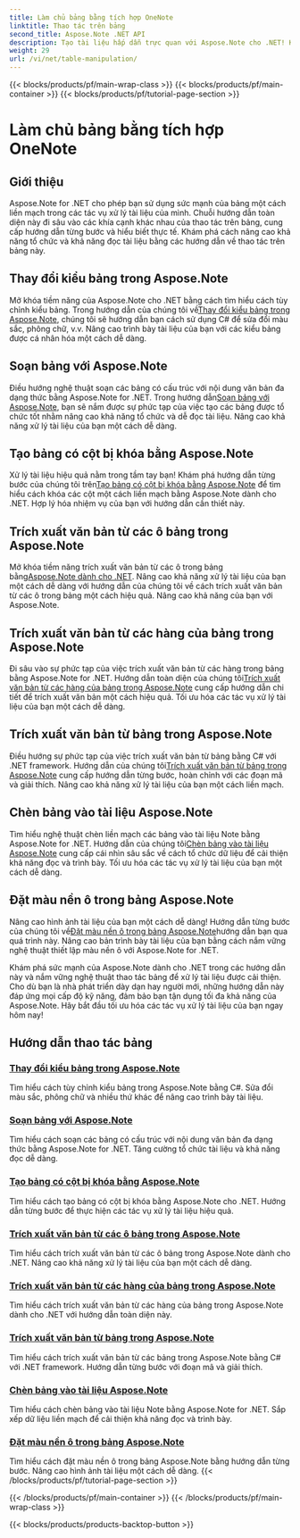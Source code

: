```yaml
---
title: Làm chủ bảng bằng tích hợp OneNote
linktitle: Thao tác trên bảng
second_title: Aspose.Note .NET API
description: Tạo tài liệu hấp dẫn trực quan với Aspose.Note cho .NET! Khám phá các hướng dẫn về thao tác với bảng – thay đổi kiểu, soạn bảng, trích xuất văn bản, v.v.
weight: 29
url: /vi/net/table-manipulation/
---
```


{{< blocks/products/pf/main-wrap-class >}}
{{< blocks/products/pf/main-container >}}
{{< blocks/products/pf/tutorial-page-section >}}

# Làm chủ bảng bằng tích hợp OneNote


## Giới thiệu

Aspose.Note for .NET cho phép bạn sử dụng sức mạnh của bảng một cách liền mạch trong các tác vụ xử lý tài liệu của mình. Chuỗi hướng dẫn toàn diện này đi sâu vào các khía cạnh khác nhau của thao tác trên bảng, cung cấp hướng dẫn từng bước và hiểu biết thực tế. Khám phá cách nâng cao khả năng tổ chức và khả năng đọc tài liệu bằng các hướng dẫn về thao tác trên bảng này.

## Thay đổi kiểu bảng trong Aspose.Note

 Mở khóa tiềm năng của Aspose.Note cho .NET bằng cách tìm hiểu cách tùy chỉnh kiểu bảng. Trong hướng dẫn của chúng tôi về[Thay đổi kiểu bảng trong Aspose.Note](./change-table-style/), chúng tôi sẽ hướng dẫn bạn cách sử dụng C# để sửa đổi màu sắc, phông chữ, v.v. Nâng cao trình bày tài liệu của bạn với các kiểu bảng được cá nhân hóa một cách dễ dàng.

## Soạn bảng với Aspose.Note

 Điều hướng nghệ thuật soạn các bảng có cấu trúc với nội dung văn bản đa dạng thức bằng Aspose.Note for .NET. Trong hướng dẫn[Soạn bảng với Aspose.Note](./compose-tables/), bạn sẽ nắm được sự phức tạp của việc tạo các bảng được tổ chức tốt nhằm nâng cao khả năng tổ chức và dễ đọc tài liệu. Nâng cao khả năng xử lý tài liệu của bạn một cách dễ dàng.

## Tạo bảng có cột bị khóa bằng Aspose.Note

 Xử lý tài liệu hiệu quả nằm trong tầm tay bạn! Khám phá hướng dẫn từng bước của chúng tôi trên[Tạo bảng có cột bị khóa bằng Aspose.Note](./create-table-locked-columns/) để tìm hiểu cách khóa các cột một cách liền mạch bằng Aspose.Note dành cho .NET. Hợp lý hóa nhiệm vụ của bạn với hướng dẫn cần thiết này.

## Trích xuất văn bản từ các ô bảng trong Aspose.Note

 Mở khóa tiềm năng trích xuất văn bản từ các ô trong bảng bằng[Aspose.Note dành cho .NET](./extract-text-cell/). Nâng cao khả năng xử lý tài liệu của bạn một cách dễ dàng với hướng dẫn của chúng tôi về cách trích xuất văn bản từ các ô trong bảng một cách hiệu quả. Nâng cao khả năng của bạn với Aspose.Note.

## Trích xuất văn bản từ các hàng của bảng trong Aspose.Note

Đi sâu vào sự phức tạp của việc trích xuất văn bản từ các hàng trong bảng bằng Aspose.Note for .NET. Hướng dẫn toàn diện của chúng tôi[Trích xuất văn bản từ các hàng của bảng trong Aspose.Note](./extract-text-row/) cung cấp hướng dẫn chi tiết để trích xuất văn bản một cách hiệu quả. Tối ưu hóa các tác vụ xử lý tài liệu của bạn một cách dễ dàng.

## Trích xuất văn bản từ bảng trong Aspose.Note

 Điều hướng sự phức tạp của việc trích xuất văn bản từ bảng bằng C# với .NET framework. Hướng dẫn của chúng tôi[Trích xuất văn bản từ bảng trong Aspose.Note](./extract-text-table/) cung cấp hướng dẫn từng bước, hoàn chỉnh với các đoạn mã và giải thích. Nâng cao khả năng xử lý tài liệu của bạn một cách liền mạch.

## Chèn bảng vào tài liệu Aspose.Note

 Tìm hiểu nghệ thuật chèn liền mạch các bảng vào tài liệu Note bằng Aspose.Note for .NET. Hướng dẫn của chúng tôi[Chèn bảng vào tài liệu Aspose.Note](./insert-tables/) cung cấp cái nhìn sâu sắc về cách tổ chức dữ liệu để cải thiện khả năng đọc và trình bày. Tối ưu hóa các tác vụ xử lý tài liệu của bạn một cách dễ dàng.

## Đặt màu nền ô trong bảng Aspose.Note

 Nâng cao hình ảnh tài liệu của bạn một cách dễ dàng! Hướng dẫn từng bước của chúng tôi về[Đặt màu nền ô trong bảng Aspose.Note](./set-cell-background-color/)hướng dẫn bạn qua quá trình này. Nâng cao bản trình bày tài liệu của bạn bằng cách nắm vững nghệ thuật thiết lập màu nền ô với Aspose.Note for .NET.

Khám phá sức mạnh của Aspose.Note dành cho .NET trong các hướng dẫn này và nắm vững nghệ thuật thao tác bảng để xử lý tài liệu được cải thiện. Cho dù bạn là nhà phát triển dày dạn hay người mới, những hướng dẫn này đáp ứng mọi cấp độ kỹ năng, đảm bảo bạn tận dụng tối đa khả năng của Aspose.Note. Hãy bắt đầu tối ưu hóa các tác vụ xử lý tài liệu của bạn ngay hôm nay!
## Hướng dẫn thao tác bảng
### [Thay đổi kiểu bảng trong Aspose.Note](./change-table-style/)
Tìm hiểu cách tùy chỉnh kiểu bảng trong Aspose.Note bằng C#. Sửa đổi màu sắc, phông chữ và nhiều thứ khác để nâng cao trình bày tài liệu.
### [Soạn bảng với Aspose.Note](./compose-tables/)
Tìm hiểu cách soạn các bảng có cấu trúc với nội dung văn bản đa dạng thức bằng Aspose.Note for .NET. Tăng cường tổ chức tài liệu và khả năng đọc dễ dàng.
### [Tạo bảng có cột bị khóa bằng Aspose.Note](./create-table-locked-columns/)
Tìm hiểu cách tạo bảng có cột bị khóa bằng Aspose.Note cho .NET. Hướng dẫn từng bước để thực hiện các tác vụ xử lý tài liệu hiệu quả.
### [Trích xuất văn bản từ các ô bảng trong Aspose.Note](./extract-text-cell/)
Tìm hiểu cách trích xuất văn bản từ các ô bảng trong Aspose.Note dành cho .NET. Nâng cao khả năng xử lý tài liệu của bạn một cách dễ dàng.
### [Trích xuất văn bản từ các hàng của bảng trong Aspose.Note](./extract-text-row/)
Tìm hiểu cách trích xuất văn bản từ các hàng của bảng trong Aspose.Note dành cho .NET với hướng dẫn toàn diện này.
### [Trích xuất văn bản từ bảng trong Aspose.Note](./extract-text-table/)
Tìm hiểu cách trích xuất văn bản từ các bảng trong Aspose.Note bằng C# với .NET framework. Hướng dẫn từng bước với đoạn mã và giải thích.
### [Chèn bảng vào tài liệu Aspose.Note](./insert-tables/)
Tìm hiểu cách chèn bảng vào tài liệu Note bằng Aspose.Note for .NET. Sắp xếp dữ liệu liền mạch để cải thiện khả năng đọc và trình bày.
### [Đặt màu nền ô trong bảng Aspose.Note](./set-cell-background-color/)
Tìm hiểu cách đặt màu nền ô trong bảng Aspose.Note bằng hướng dẫn từng bước. Nâng cao hình ảnh tài liệu một cách dễ dàng.
{{< /blocks/products/pf/tutorial-page-section >}}

{{< /blocks/products/pf/main-container >}}
{{< /blocks/products/pf/main-wrap-class >}}

{{< blocks/products/products-backtop-button >}}
